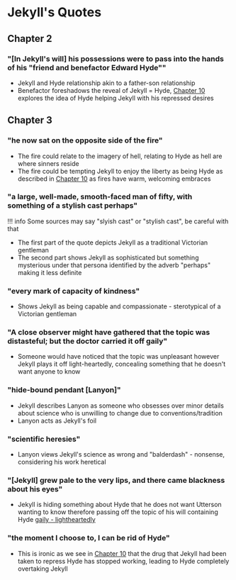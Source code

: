# Jekyll's Quotes

## Chapter 2

### "[In Jekyll's will] his possessions were to pass into the hands of his "friend and benefactor Edward Hyde""

- Jekyll and Hyde relationship akin to a father-son relationship
- Benefactor foreshadows the reveal of Jekyll = Hyde, [Chapter 10](../timeline.md/#chapter-10) explores the idea of Hyde helping Jekyll with his repressed desires


## Chapter 3

### "he now sat on the opposite side of the fire"

- The fire could relate to the imagery of hell, relating to Hyde as hell are where sinners reside
- The fire could be tempting Jekyll to enjoy the liberty as being Hyde as described in [Chapter 10](../timeline.md/#chapter-10) as fires have warm, welcoming embraces

### "a large, well-made, smooth-faced man of fifty, with something of a stylish cast perhaps"

!!! info
	Some sources may say "slyish cast" or "stylish cast", be careful with that

- The first part of the quote depicts Jekyll as a traditional Victorian gentleman
- The second part shows Jekyll as sophisticated but something mysterious under that persona identified by the adverb "perhaps" making it less definite

### "every mark of capacity of kindness"

- Shows Jekyll as being capable and compassionate - sterotypical of a Victorian gentleman

### "A close observer might have gathered that the topic was distasteful; but the doctor carried it off gaily"

- Someone would have noticed that the topic was unpleasant however Jekyll plays it off light-heartedly, concealing something that he doesn't want anyone to know

### "hide-bound pendant [Lanyon]"

- Jekyll describes Lanyon as someone who obsesses over minor details about science who is unwilling to change due to conventions/tradition
- Lanyon acts as Jekyll's foil

### "scientific heresies"

- Lanyon views Jekyll's science as wrong and "balderdash" - nonsense, considering his work heretical

### "[Jekyll] grew pale to the very lips, and there came blackness about his eyes"

- Jekyll is hiding something about Hyde that he does not want Utterson wanting to know therefore passing off the topic of his will containing Hyde [gaily - lightheartedly](#a-close-observer-might-have-gathered-that-the-topic-was-distasteful-but-the-doctor-carried-it-off-gaily)

### "the moment I choose to, I can be rid of Hyde"

- This is ironic as we see in [Chapter 10](../timeline.md/#chapter-10) that the drug that Jekyll had been taken to repress Hyde has stopped working, leading to Hyde completely overtaking Jekyll
